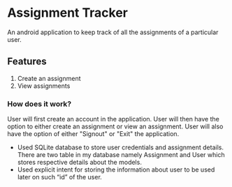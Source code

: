 # Assignment Tracker
An android application to keep track of all the assignments of a particular user.

## Features
1. Create an assignment
2. View assignments

### How does it work?
User will first create an account in the application. User will then have the option to either create an assignment or view an assignment. User will also have the option of either "Signout" or "Exit" the application.

* Used SQLite database to store user credentials and assignment details. There are two table in my database namely Assignment and User which stores respective details about the models.
* Used explicit intent for storing the information about user to be used later on such “id” of the user.
